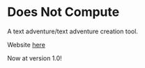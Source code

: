 Does Not Compute
================

A text adventure/text adventure creation tool.

Website [here](http://lafol.muute.net/code/doesnotcompute)

Now at version 1.0!
